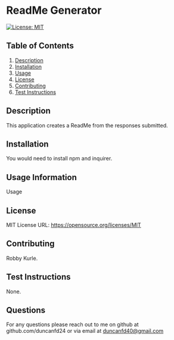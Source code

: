 # ReadMe Generator
  [![License: MIT](https://img.shields.io/badge/License-MIT-yellow.svg)](https://opensource.org/licenses/MIT)
## Table of Contents
1. [Description](#description)
2. [Installation](#installation)
3. [Usage](#usage)
4. [License](#license)
5. [Contributing](#contributing)
6. [Test Instructions](#tests)

## Description 
This application creates a ReadMe from the responses submitted.

## Installation
You would need to install npm and inquirer.

## Usage Information
Usage

## License
 MIT
 License URL: https://opensource.org/licenses/MIT

## Contributing
Robby Kurle.

## Test Instructions
None.

## Questions
For any questions please reach out to me on github at github.com/duncanfd24 or via email at duncanfd40@gmail.com
